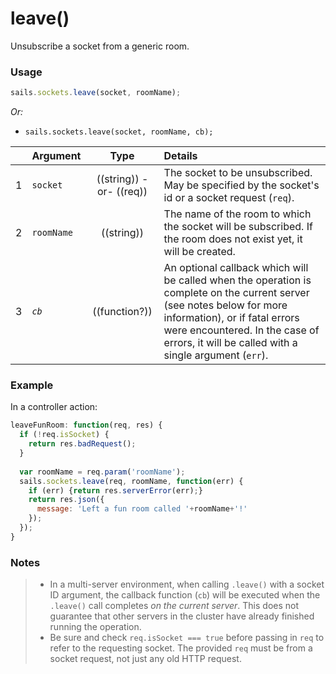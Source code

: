 # leave()

Unsubscribe a socket from a generic room.

### Usage

```js
sails.sockets.leave(socket, roomName);
```

_Or:_
+ `sails.sockets.leave(socket, roomName, cb);`



|   | Argument   | Type        | Details |
|---|------------|:-----------:|:--------|
| 1 | `socket`   | ((string)) -or- ((req)) | The socket to be unsubscribed.  May be specified by the socket's id or a socket request (`req`).
| 2 | `roomName` | ((string))  | The name of the room to which the socket will be subscribed.  If the room does not exist yet, it will be created.
| 3 | _`cb`_       | ((function?))| An optional callback which will be called when the operation is complete on the current server (see notes below for more information), or if fatal errors were encountered.  In the case of errors, it will be called with a single argument (`err`).


### Example

In a controller action:

```javascript
leaveFunRoom: function(req, res) {
  if (!req.isSocket) {
    return res.badRequest();
  }
  
  var roomName = req.param('roomName');
  sails.sockets.leave(req, roomName, function(err) {
    if (err) {return res.serverError(err);}
    return res.json({
      message: 'Left a fun room called '+roomName+'!'
    });
  });
}
```

### Notes
> + In a multi-server environment, when calling `.leave()` with a socket ID argument, the callback function (`cb`) will be executed when the `.leave()` call completes _on the current server_.  This does not guarantee that other servers in the cluster have already finished running the operation.
> + Be sure and check `req.isSocket === true` before passing in `req` to refer to the requesting socket.  The provided `req` must be from a socket request, not just any old HTTP request.



<docmeta name="displayName" value="leave()">

